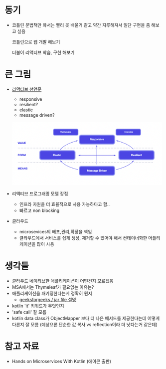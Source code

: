 # 동기
- 코틀린 문법책만 봐서는 빨리 못 배울거 같고 약간 지루해져서 일단 구현을 좀 해보고 싶음
  
  코틀린으로 웹 개발 해보기

  더불어 리액티브 학습, 구현 해보기

# 큰 그림
- [리액티브 선언문](https://www.reactivemanifesto.org/)
  - responsive
  - resilient?
  - elastic
  - message driven?
  
  ![](src/main/resources/static/img/reactiveManifesto.png)

- 리액티브 프로그래밍 모델 장점
  - 인프라 자원을 더 효율적으로 사용 가능하다고 함..
  - 빠르고 non blocking

- 클라우드
  - microsevices의 배포,관리,확장을 책임
  - 클라우드에서 서비스를 쉽게 생성, 제거할 수 있어야 해서 컨테이너화한 어플리케이션을 많이 사용

# 생각들
- 클라우드 네이티브한 애플리케이션이 어떤건지 모르겠음
- MSA에서는 Thymeleaf가 필요없는 이유는?
- 애플리케이션을 패키징한다는게 정확히 뭔지
  - [geeksforgeeks / jar file 설명](https://www.geeksforgeeks.org/jar-files-java/)
- kotlin 'it' 키워드가 무엇인지
- 'safe call' 잘 모름
- kotlin data class가 ObjectMapper 보다 더 나은 메서드를 제공한다는데 어떻게 다른지 잘 모름
  (예상으론 단순한 값 복사 vs reflection이라 더 낫다는거 같은데)

# 참고 자료 
- Hands on Microservices With Kotlin (에이콘 출판)